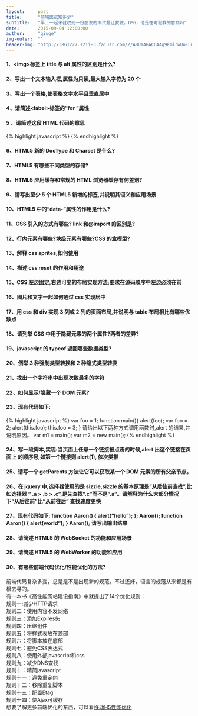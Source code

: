 ```yaml
---
layout:     post
title:      "前端面试知多少"
subtitle:   "早上一起来就收到一份朋友的面试题让我做，OMG，他是在考验我的智商吗"
date:       2015-09-04 12:00:00
author:     "qiuge"
img-outer:  ""
header-img: "http://3861227.s21i-3.faiusr.com/2/ABUIABACGAAg9KmlrwUo-LmRrwIw6Ac49AM.jpg"
---
```


<h4>1、&lt;img&gt;标签上 title 与 alt 属性的区别是什么?</h4>

<h4>2、写出一个文本输入框,属性为只读,最大输入字符为 20 个</h4>

<h4>3、写出一个表格,使表格文字水平且垂直居中</h4>

<h4>4、请简述&lt;label&gt;标签的”for ”属性</h4>

<h4>5 、请简述这段 HTML 代码的意思 </h4>
{% highlight javascript %}
<meta name="viewport" content="width=device-width, initial-scale=1, minimum-scale=1, maximum-scale=1, user-scalable=no" /> 
{% endhighlight %}

<h4>6、HTML5 新的 DocType 和 Charset 是什么?</h4>
<h4>7、HTML5 有哪些不同类型的存储?</h4>
<h4>8、HTML5 应用缓存和常规的 HTML 浏览器缓存有何差别?</h4>
<h4>9、请写出至少 5 个 HTML5 新增的标签,并说明其语义和应用场景</h4>
<h4>10、HTML5 中的“data-”属性的作用是什么?</h4>
<h4>11、CSS 引入的方式有哪些? link 和@import 的区别是?</h4>
<h4>12、行内元素有哪些?块级元素有哪些?CSS 的盒模型?</h4>
<h4>13、解释 css sprites,如何使用</h4>
<h4>14、描述 css reset 的作用和用途</h4>
<h4>15、CSS 左边固定,右边可变的布局实现方法;要求在源码顺序中左边必须在前</h4>
<h4>16、图片和文字一起如何通过 css 实现居中</h4>
<h4>17、用 css 和 div 实现 3 列或 2 列的页面布局,并说明与 table 布局相比有哪些优缺点</h4>
<h4>18、请列举 CSS 中用于隐藏元素的两个属性?两者的差异?</h4>
<h4>19、javascript 的 typeof 返回哪些数据类型?</h4>
<h4>20、例举 3 种强制类型转换和 2 种隐式类型转换</h4>
<h4>21、找出一个字符串中出现次数最多的字符</h4>
<h4>22、如何显示/隐藏一个 DOM 元素?</h4>
<h4>23、现有代码如下: </h4>

{% highlight javascript %}
var foo = 1;
function main(){ 
  alert(foo);
  var foo = 2; 
  alert(this.foo);
  this.foo = 3;
}
请给出以下两种方式调用函数时,alert 的结果,并说明原因。 
var m1 = main();
var m2 = new main();
{% endhighlight %}

<h4>24、写一段脚本,实现:当页面上任意一个链接被点击的时候,alert 出这个链接在页面上 的顺序号,如第一个链接则 alert(1), 依次类推</h4>
<h4>25、请写一个 getParents 方法让它可以获取某一个 DOM 元素的所有父亲节点。</h4>
<h4>26、在 jquery 中,选择器使用的是 sizzle,sizzle 的基本原理是”从后往前查找”,比如选择器 “ .a > .b > .c”,是先查找”.c”而不是”.a”。请解释为什么大部分情况下“从后往前”比“从前往后” 查找速度更快</h4>
<h4>27、现有代码如下: 
function Aaron() {
  alert(“hello”); 
};
Aaron();
function Aaron() {
  alert(world“); 
}
Aaron();
请写出输出结果</h4>
<h4>28、请简述 HTML5 的 WebSocket 的功能和应用场景</h4>
<h4>29、请简述 HTML5 的 WebWorker 的功能和应用</h4>
<h4>30、有哪些前端代码优化/性能优化的方法?</h4>
<p>
  前端代码复杂多变，总是是不是出现新的规范。不过还好，语言的规范从来都是有根去寻的。<br/>
  有一本书《高性能网站建设指南》中就提出了14个优化规则：<br/>
  规则一:减少HTTP请求<br/>
  规则二：使用内容不发网络<br/>
  规则三：添加Expires头<br/>
  规则四：压缩组件<br/>
  规则五：将样式表放在顶部<br/>
  规则六：将脚本放在底部<br/>
  规则七：避免CSS表达式<br/>
  规则八：使用外部javascript和css<br/>
  规则九：减少DNS查找<br/>
  规则十：精简javascript<br/>
  规则十一：避免重定向<br/>
  规则十二：移除重复脚本<br/>
  规则十三：配置Etag<br/>
  规则十四：使Ajax可缓存<br/>
  想要了解更多前端优化的东西，可以看<a href="#">移动H5性能优化</a>
</p>



